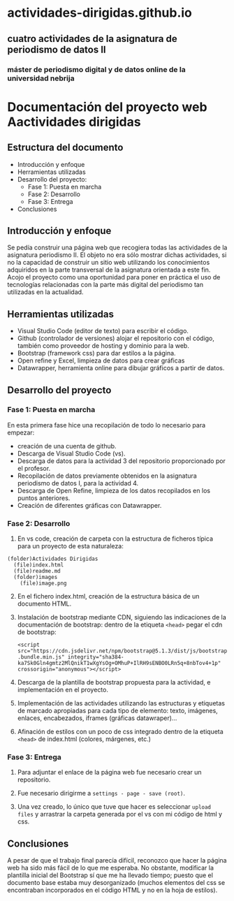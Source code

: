 # actividades-dirigidas.github.io
## cuatro actividades de la asignatura de periodismo de datos II
### máster de periodismo digital y de datos online de la universidad nebrija

# Documentación del proyecto web Aactividades dirigidas

## Estructura del documento

  - Introducción y enfoque
  - Herramientas utilizadas
  - Desarrollo del proyecto:
    * Fase 1: Puesta en marcha
    * Fase 2: Desarrollo
    * Fase 3: Entrega
  - Conclusiones


## Introducción y enfoque

Se pedía construir una página web que recogiera todas las actividades de la asignatura periodismo II. 
El objeto no era sólo mostrar dichas actividades, si no la capacidad de construir un sitio web utilizando los conocimientos adquiridos en la parte transversal de la asignatura orientada a este fin.
Acojo el proyecto como una oportunidad para poner en práctica el uso de tecnologías relacionadas con la parte más digital del periodismo tan utilizadas en la actualidad.


## Herramientas utilizadas

  - Visual Studio Code (editor de texto) para escribir el código.
  - Github (controlador de versiones) alojar el repositorio con el código, también como proveedor de hosting y dominio para la web.
  - Bootstrap (framework css) para dar estilos a la página.
  - Open refine y Excel, limpieza de datos para crear gráficas
  - Datawrapper, herramienta online para dibujar gráficos a partir de datos.


## Desarrollo del proyecto

### Fase 1: Puesta en marcha
En esta primera fase hice una recopilación de todo lo necesario para empezar:
  - creación de una cuenta de github.
  - Descarga de Visual Studio Code (vs).
  - Descarga de datos para la actividad 3 del repositorio proporcionado por el profesor.
  - Recopilación de datos previamente obtenidos en la asignatura periodismo de datos I, para la actividad 4.
  - Descarga de Open Refine, limpieza de los datos recopilados en los puntos anteriores.
  - Creación de diferentes gráficas con Datawrapper.

### Fase 2: Desarrollo
  1. En vs code, creación de carpeta con la estructura de ficheros típica para un proyecto de esta naturaleza:

    (folder)Actividades Dirigidas
      (file)index.html
      (file)readme.md
      (folder)images
        (file)image.png

  2. En el fichero index.html, creación de la estructura básica de un documento HTML.

  3. Instalación de bootstrap mediante CDN, siguiendo las indicaciones de la documentación de bootstrap:
     dentro de la etiqueta `<head>` pegar el cdn de bootstrap:

     `<script src="https://cdn.jsdelivr.net/npm/bootstrap@5.1.3/dist/js/bootstrap.bundle.min.js" integrity="sha384-ka7Sk0Gln4gmtz2MlQnikT1wXgYsOg+OMhuP+IlRH9sENBO0LRn5q+8nbTov4+1p" crossorigin="anonymous"></script>`
  
  4. Descarga de la plantilla de bootstrap propuesta para la actividad, e implementación en el proyecto.

  5. Implementación de las actividades utilizando las estructuras y etiquetas de marcado apropiadas para cada tipo de elemento: texto, imágenes, enlaces, encabezados, iframes (gráficas datawraper)...

  6. Afinación de estilos con un poco de css integrado dentro de la etiqueta `<head>` de index.html (colores, márgenes, etc.)

### Fase 3: Entrega

1. Para adjuntar el enlace de la página web fue necesario crear un repositorio.

3. Fue necesario dirigirme a `settings - page - save (root)`.

2. Una vez creado, lo único que tuve que hacer es seleccionar `upload files` y arrastrar la carpeta generada por el vs con mi código de html y css.


## Conclusiones

A pesar de que el trabajo final parecía difícil, reconozco que hacer la página web ha sido más fácil de lo que me esperaba. No obstante, modificar la plantilla inicial del Bootstrap sí que me ha llevado tiempo; puesto que el documento base estaba muy desorganizado (muchos elementos del css se encontraban incorporados en el código HTML y no en la hoja de estilos).  
